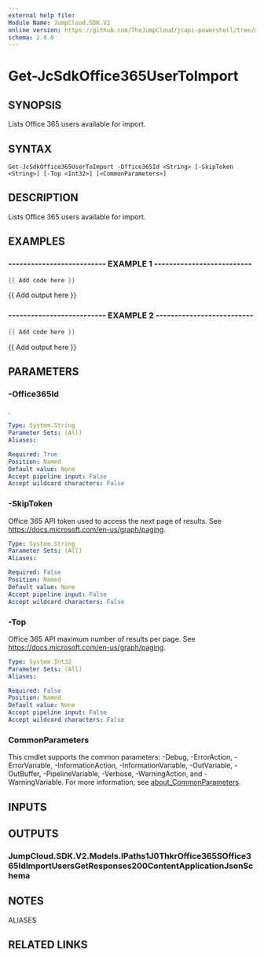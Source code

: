 ```yaml
---
external help file:
Module Name: JumpCloud.SDK.V2
online version: https://github.com/TheJumpCloud/jcapi-powershell/tree/master/SDKs/PowerShell/JumpCloud.SDK.V2/docs/exports/Get-JcSdkOffice365UserToImport.md
schema: 2.0.0
---
```


# Get-JcSdkOffice365UserToImport

## SYNOPSIS
Lists Office 365 users available for import.

## SYNTAX

```
Get-JcSdkOffice365UserToImport -Office365Id <String> [-SkipToken <String>] [-Top <Int32>] [<CommonParameters>]
```

## DESCRIPTION
Lists Office 365 users available for import.

## EXAMPLES

### -------------------------- EXAMPLE 1 --------------------------
```powershell
{{ Add code here }}
```

{{ Add output here }}

### -------------------------- EXAMPLE 2 --------------------------
```powershell
{{ Add code here }}
```

{{ Add output here }}

## PARAMETERS

### -Office365Id
.

```yaml
Type: System.String
Parameter Sets: (All)
Aliases:

Required: True
Position: Named
Default value: None
Accept pipeline input: False
Accept wildcard characters: False
```

### -SkipToken
Office 365 API token used to access the next page of results.
See https://docs.microsoft.com/en-us/graph/paging.

```yaml
Type: System.String
Parameter Sets: (All)
Aliases:

Required: False
Position: Named
Default value: None
Accept pipeline input: False
Accept wildcard characters: False
```

### -Top
Office 365 API maximum number of results per page.
See https://docs.microsoft.com/en-us/graph/paging.

```yaml
Type: System.Int32
Parameter Sets: (All)
Aliases:

Required: False
Position: Named
Default value: None
Accept pipeline input: False
Accept wildcard characters: False
```

### CommonParameters
This cmdlet supports the common parameters: -Debug, -ErrorAction, -ErrorVariable, -InformationAction, -InformationVariable, -OutVariable, -OutBuffer, -PipelineVariable, -Verbose, -WarningAction, and -WarningVariable. For more information, see [about_CommonParameters](http://go.microsoft.com/fwlink/?LinkID=113216).

## INPUTS

## OUTPUTS

### JumpCloud.SDK.V2.Models.IPaths1J0ThkrOffice365SOffice365IdImportUsersGetResponses200ContentApplicationJsonSchema

## NOTES

ALIASES

## RELATED LINKS

